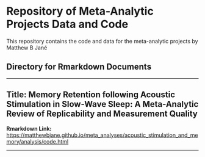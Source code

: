 # Repository of Meta-Analytic Projects Data and Code

This repository contains the code and data for the meta-analytic projects by Matthew B Jané

Directory for Rmarkdown Documents
---
---

**Title:** Memory Retention following Acoustic Stimulation in Slow-Wave Sleep: A Meta-Analytic Review of Replicability and Measurement Quality
-
**Rmarkdown Link:** https://matthewbjane.github.io/meta_analyses/acoustic_stimulation_and_memory/analysis/code.html

---
